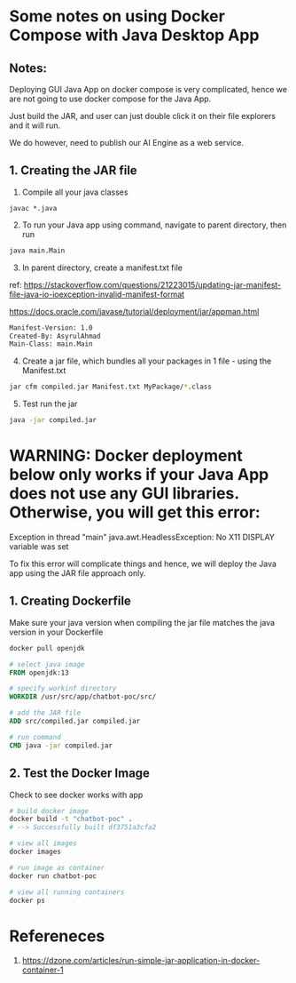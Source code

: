# Some notes on using Docker Compose with Java Desktop App

## Notes:
Deploying GUI Java App on docker compose is very complicated, hence we are not going to use docker compose for the Java App.

Just build the JAR, and user can just double click it on their file explorers and it will run.

We do however, need to publish our AI Engine as a web service.

## 1. Creating the JAR file
1. Compile all your java classes
```
javac *.java
```

2. To run your Java app using command, navigate to parent directory, then run
```bash
java main.Main
```

3. In parent directory, create a manifest.txt file

ref: https://stackoverflow.com/questions/21223015/updating-jar-manifest-file-java-io-ioexception-invalid-manifest-format

https://docs.oracle.com/javase/tutorial/deployment/jar/appman.html

```txt
Manifest-Version: 1.0
Created-By: AsyrulAhmad
Main-Class: main.Main
```

4. Create a jar file, which bundles all your packages in 1 file - using the Manifest.txt
```bash
jar cfm compiled.jar Manifest.txt MyPackage/*.class
```

5. Test run the jar
```bash
java -jar compiled.jar
```

# WARNING: Docker deployment below only works if your Java App does not use any GUI libraries. Otherwise, you will get this error:

Exception in thread "main" java.awt.HeadlessException: No X11 DISPLAY variable was set

To fix this error will complicate things and hence, we will deploy the Java app using the JAR file approach only.

## 1. Creating Dockerfile
Make sure your java version when compiling the jar file matches the java version in your Dockerfile
```bash
docker pull openjdk
```

```dockerfile
# select java image
FROM openjdk:13

# specify workinf directory
WORKDIR /usr/src/app/chatbot-poc/src/

# add the JAR file
ADD src/compiled.jar compiled.jar

# run command
CMD java -jar compiled.jar
```

## 2. Test the Docker Image
Check to see docker works with app

```bash
# build docker image
docker build -t "chatbot-poc" .
# --> Successfully built df3751a3cfa2

# view all images
docker images

# run image as container
docker run chatbot-poc

# view all running containers
docker ps
```

# Refereneces
1. https://dzone.com/articles/run-simple-jar-application-in-docker-container-1
